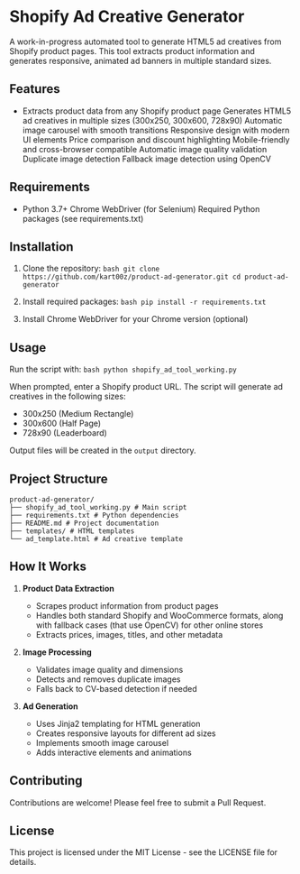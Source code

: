 # Shopify Ad Creative Generator
A work-in-progress automated tool to generate HTML5 ad creatives from Shopify product pages. This tool extracts product information and generates responsive, animated ad banners in multiple standard sizes.
## Features
- Extracts product data from any Shopify product page
 Generates HTML5 ad creatives in multiple sizes (300x250, 300x600, 728x90)
 Automatic image carousel with smooth transitions
 Responsive design with modern UI elements
 Price comparison and discount highlighting
 Mobile-friendly and cross-browser compatible
 Automatic image quality validation
 Duplicate image detection
 Fallback image detection using OpenCV
## Requirements
- Python 3.7+
 Chrome WebDriver (for Selenium)
 Required Python packages (see requirements.txt)
## Installation
1. Clone the repository:
`bash
git clone https://github.com/kart00z/product-ad-generator.git
cd product-ad-generator`

2. Install required packages:
`bash
pip install -r requirements.txt`

3. Install Chrome WebDriver for your Chrome version (optional)

## Usage

Run the script with:
`bash
python shopify_ad_tool_working.py`

When prompted, enter a Shopify product URL. The script will generate ad creatives in the following sizes:
- 300x250 (Medium Rectangle)
- 300x600 (Half Page)
- 728x90 (Leaderboard)

Output files will be created in the `output` directory.

## Project Structure
```
product-ad-generator/
├── shopify_ad_tool_working.py # Main script
├── requirements.txt # Python dependencies
├── README.md # Project documentation
├── templates/ # HTML templates
└── ad_template.html # Ad creative template
```


## How It Works

1. **Product Data Extraction**
   - Scrapes product information from product pages
   - Handles both standard Shopify and WooCommerce formats, along with fallback cases (that use OpenCV) for other online stores 
   - Extracts prices, images, titles, and other metadata

2. **Image Processing**
   - Validates image quality and dimensions
   - Detects and removes duplicate images
   - Falls back to CV-based detection if needed

3. **Ad Generation**
   - Uses Jinja2 templating for HTML generation
   - Creates responsive layouts for different ad sizes
   - Implements smooth image carousel
   - Adds interactive elements and animations

## Contributing

Contributions are welcome! Please feel free to submit a Pull Request.

## License

This project is licensed under the MIT License - see the LICENSE file for details.
